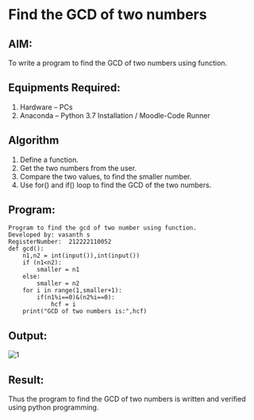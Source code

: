 # Find the GCD of two numbers

## AIM:
To write a program to find the GCD of two numbers using function.

## Equipments Required:
1. Hardware – PCs
2. Anaconda – Python 3.7 Installation / Moodle-Code Runner

## Algorithm
1. Define a function.
2. Get the two numbers from the user.
3. Compare the two values, to find the smaller number.
4. Use for() and if() loop to find the GCD of the two numbers.

## Program:
```
Program to find the gcd of two number using function.
Developed by: vasanth s
RegisterNumber:  212222110052
def gcd():
    n1,n2 = int(input()),int(input())
    if (n1<n2):
        smaller = n1
    else:
        smaller = n2
    for i in range(1,smaller+1):
        if(n1%i==0)&(n2%i==0):
            hcf = i
    print("GCD of two numbers is:",hcf) 
```

## Output:
![1](https://github.com/vasanth0908/GCD-of-two-numbers/assets/122000018/81808bb8-d3b1-4313-bfd3-58e5259cbb47)



## Result:
Thus the program to find the GCD of two numbers is written and verified using python programming.
